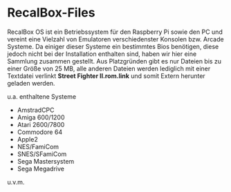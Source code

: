 # RecalBox-Files

RecalBox OS ist ein Betriebssystem für den Raspberry Pi sowie den PC und vereint eine Vielzahl von Emulatoren verschiedenster Konsolen bzw. Arcade Systeme. Da einiger dieser Systeme ein bestimmtes Bios benötigen, diese jedoch nicht bei der Installation enthalten sind, haben wir hier eine Sammlung zusammen gestellt. Aus Platzgründen gibt es nur Dateien bis zu einer Größe von 25 MB, alle anderen Dateien werden lediglich mit einer Textdatei verlinkt <b>Street Fighter II.rom.link</b> und somit Extern herunter geladen werden.

u.a. enthaltene Systeme

* AmstradCPC
* Amiga 600/1200
* Atari 2600/7800
* Commodore 64
* Apple2
* NES/FamiCom
* SNES/SFamiCom
* Sega Mastersystem
* Sega Megadrive

u.v.m.
